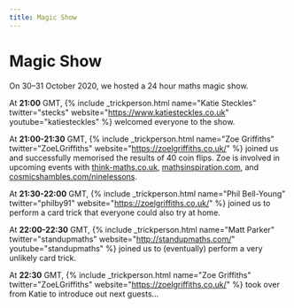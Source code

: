 ```yaml
---
title: Magic Show
---
```


Magic Show
==========

On 30&ndash;31 October 2020, we hosted a 24 hour maths magic show.

At <strong>21:00</strong> GMT, {% include _trickperson.html name="Katie Steckles" twitter="stecks" website="https://www.katiesteckles.co.uk" youtube="katiesteckles" %} welcomed everyone to the show.

At <strong>21:00-21:30</strong> GMT, {% include _trickperson.html name="Zoe Griffiths" twitter="ZoeLGriffiths" website="https://zoelgriffiths.co.uk/" %} joined us and successfully memorised the results of 40 coin flips. Zoe is involved in upcoming events with <a href="http://think-maths.co.uk">think-maths.co.uk</a>, <a href="http://mathsinspiration.com">mathsinspiration.com</a>, and <a href="http://cosmicshambles.com/ninelessons">cosmicshambles.com/ninelessons</a>.

At <strong>21:30-22:00</strong> GMT, {% include _trickperson.html name="Phil Bell-Young" twitter="philby91" website="https://zoelgriffiths.co.uk/" %} joined us to perform a card trick that everyone could also try at home.

At <strong>22:00-22:30</strong> GMT, {% include _trickperson.html name="Matt Parker" twitter="standupmaths" website="http://standupmaths.com/" youtube="standupmaths" %} joined us to (eventually) perform a very unlikely card trick.

At <strong>22:30</strong> GMT, {% include _trickperson.html name="Zoe Griffiths" twitter="ZoeLGriffiths" website="https://zoelgriffiths.co.uk/" %} took over from Katie to introduce out next guests...
